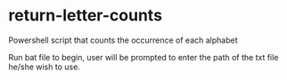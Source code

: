 # return-letter-counts
Powershell script that counts the occurrence of each alphabet


Run bat file to begin, user will be prompted to enter the path of the txt file he/she wish to use.
